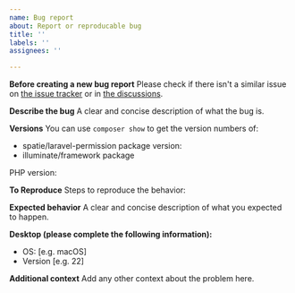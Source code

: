 ```yaml
---
name: Bug report
about: Report or reproducable bug
title: ''
labels: ''
assignees: ''

---
```


**Before creating a new bug report**
Please check if there isn't a similar issue on [the issue tracker](https://github.com/spatie/laravel-persmission/issues) or in [the discussions](https://github.com/spatie/laravel-permission/discussions).

**Describe the bug**
A clear and concise description of what the bug is.

**Versions**
You can use `composer show` to get the version numbers of:
- spatie/laravel-permission package version:
- illuminate/framework package

PHP version:

**To Reproduce**
Steps to reproduce the behavior:

**Expected behavior**
A clear and concise description of what you expected to happen.

**Desktop (please complete the following information):**
 - OS: [e.g. macOS]
 - Version [e.g. 22]
 
 **Additional context**
Add any other context about the problem here.

